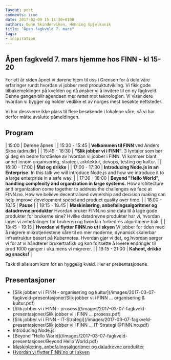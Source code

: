```yaml
---
layout: post
comments: true
date: 2017-02-09 15:14:30+0100
authors: Gunn Skinderviken, Henning Spjelkavik
title: "Åpen fagkveld 7. mars"
tags:
- inspiration
---
```


## Åpen fagkveld 7. mars hjemme hos FINN - kl 15-20

For ett år siden åpnet vi dørene hjem til oss i Grensen for å dele våre erfaringer rundt hvordan vi jobber med produktutvikling. Vi fikk gode tilbakemeldinger på kvelden og nå ønsker vi å invitere til en ny fagkveld. Denne gangen blir agendaen mer rettet mot teknologien. Vi viser dere hvordan vi bygger og holder vedlike et av norges mest besøkte nettsteder.

Vi har dessverre ikke plass til flere besøkende i lokalene våre, så vi har derfor måtte avslutte påmeldingen.

## Program

| 15:00 	    | Dørene åpnes | 
| 15:30 - 15:45 | **Velkommen til FINN** ved Anders Skoe (adm.dir) |
| 15:45 - 16:30 | **"Slik jobber vi i FINN".** 3 lyntaler som bør gi deg en bedre forståelse av hvordan vi jobber i FINN. Vi kommer blant annet innom organisering, strategi, arkitektur, devops, testing og kultur. |
| 16:30 - 17:00 | **Mat og drikke** |
| 17:00 - 17:30 | **Introducing Node.js in an Enterprise.** In this talk we will introduce Node.js and how we introduce it to a large enterprise in a safe way. |
| 17:30 - 18:00	| **Beyond "Hello World", handling complexity and organization in large systems.** How architecture and organization come together to address the challenges we face at FINN.no. How we believe decentralised ownership and decision making can help improve development speed and product quality over time. |
| 18.00 - 18.15	| **Pause** |
| 18:15 - 18.45	| **Maskinlæring, anbefalingsalgoritmer og datadrevne produkter** Hvordan bruker FINN.no sine data til å lage gode produkter for brukerne sine? Hvilke datadrevne produkter har vi, hvordan lager vi anbefalinger for brukeren og hvordan forbedres algoritmene bak. |
| 18:45 - 19:15	| **Hvordan vi flytter FINN.no ut i skyen** Vi jobber for tiden med å migrere mikrotjenestene våre til en mer moderne, dynamisk skalerbar infrastruktur basert på Kubernetes. Hvordan gjør vi det, og hvordan sørger vi for at vi håndterer brukertrafikk og kan fortsette å levere endringer til prod 1000 ganger i uka mens vi migrerer. |
| 19:15 - 21:00	| **Kahoot, drikke og snacks!** |





Takk til alle som kom for en hyggelig kveld. Her er presentasjonene.

## Presentasjoner

* [Slik jobber vi i FINN - organisering og kultur](/images/2017-03-07-fagkveld-presentasjoner/Slik jobber vi i FINN ... organisering & kultur.pdf)
* [Slik jobber vi i FINN - prosess](/images/2017-03-07-fagkveld-presentasjoner/Slik jobber vi i FINN … prosess.pdf)
* [Slik jobber vi i FINN - IT-Strategi](/images/2017-03-07-fagkveld-presentasjoner/Slik jobber vi i FINN ... IT-Strategi @FINN.no.pdf)
* Introducing Node.js
* [Beyond "Hello World](/images/2017-03-07-fagkveld-presentasjoner/Beyond Hello World.pdf)
* [Maskinlæring, anbefalingsalgoritmer og datadrevne produkter](/images/2017-03-07-fagkveld-presentasjoner/MachineLearning@finn.pdf)
* [Hvordan vi flytter FINN.no ut i skyen](https://docs.google.com/presentation/d/1Yy7VswgxZb6olZtGhXN3fRFR6Hk1dXWb1a60mihnWsY/edit#slide=id.g16e8500e57_0_269)
